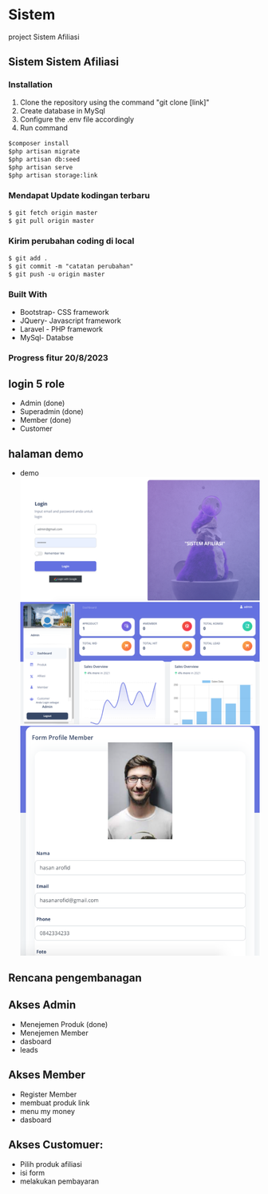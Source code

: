 # Sistem
project Sistem Afiliasi

## Sistem   Sistem Afiliasi

### Installation
1. Clone the repository using the command "git clone [link]"
2. Create database in MySql
3. Configure the .env file accordingly
4. Run command 

```
$composer install
$php artisan migrate
$php artisan db:seed
$php artisan serve
$php artisan storage:link
```
### Mendapat Update kodingan terbaru
```
$ git fetch origin master
$ git pull origin master
```
### Kirim perubahan coding di local
```
$ git add .
$ git commit -m "catatan perubahan"
$ git push -u origin master
```

### Built With
* Bootstrap- CSS framework
* JQuery- Javascript framework
* Laravel - PHP framework
* MySql- Databse

### Progress fitur 20/8/2023

## login 5 role
* Admin (done)
* Superadmin (done)
* Member (done)
* Customer 



## halaman demo

* demo
![demo](public/gambardemo/1.png)
![demo](public/gambardemo/2.png)
![demo](public/gambardemo/3.png)



## Rencana pengembanagan

## Akses Admin
* Menejemen Produk (done)
* Menejemen Member
* dasboard
* leads

## Akses Member
* Register Member
* membuat produk link
* menu my money
* dasboard

## Akses Customuer:
* Pilih produk afiliasi
* isi form
* melakukan pembayaran